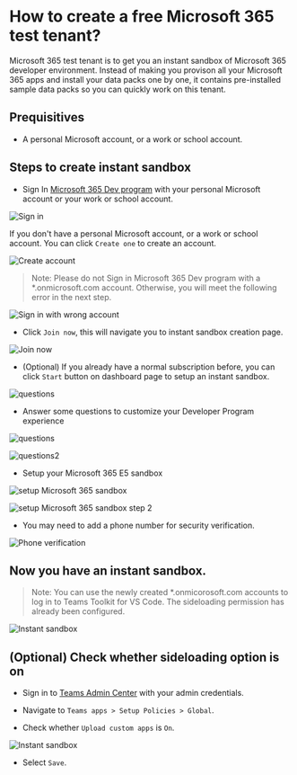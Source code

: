 # How to create a free Microsoft 365 test tenant?

Microsoft 365 test tenant is to get you an instant sandbox of Microsoft 365 developer environment. Instead of making you provison all your Microsoft 365 apps and install your data packs one by one, it contains pre-installed sample data packs so you can quickly work on this tenant.

## Prequisitives

- A personal Microsoft account, or a work or school account.

## Steps to create instant sandbox

- Sign In [Microsoft 365 Dev program](https://developer.microsoft.com/en-us/microsoft-365/dev-program) with your personal Microsoft account or your work or school account.

![Sign in](./m365.png)

If you don't have a personal Microsoft account, or a work or school account. You can click `Create one` to create an account.

![Create account](./createone.png)

>Note: Please do not Sign in Microsoft 365 Dev program with a *.onmicrosoft.com account. Otherwise, you will meet the following error in the next step.

![Sign in with wrong account](./joinnowerror.png)

- Click `Join now`, this will navigate you to instant sandbox creation page.

![Join now](./joinnow.png)

- (Optional) If you already have a normal subscription before, you can click `Start` button on dashboard page to setup an instant sandbox.

![questions](./withnormalsubscription.png)

- Answer some questions to customize your Developer Program experience

![questions](./m365questions1.png)

![questions2](./m365questions2.png)

- Setup your Microsoft 365 E5 sandbox

![setup Microsoft 365 sandbox](./setupm365.png)

![setup Microsoft 365 sandbox step 2](./setupm3652.png)

- You may need to add a phone number for security verification.

![Phone verification](./phoneverification.png)

## Now you have an instant sandbox.

>Note: You can use the newly created *.onmicorosoft.com accounts to log in to Teams Toolkit for VS Code. The sideloading permission has already been configured.

![Instant sandbox](./m365-dev-program-instant-sandbox.png)

## (Optional) Check whether sideloading option is on

- Sign in to [Teams Admin Center](https://admin.teams.microsoft.com) with your admin credentials.

- Navigate to `Teams apps > Setup Policies > Global`.

- Check whether `Upload custom apps` is `On`.

![Instant sandbox](./turn-on-sideload.png)

- Select `Save`.
